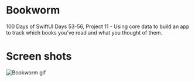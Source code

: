 # Bookworm
100 Days of SwiftUI Days 53-56,  Project 11 - Using core data to build an app to track which books you’ve read and what you thought of them.

# Screen shots

![Bookworm gif](https://github.com/clearlynow/Bookworm/blob/78312569116c85d7deb59bd5ee981da03e2b9268/Simulator%20Screen%20Recording%20-%20iPhone%2014%20Pro%20-%202022-11-01%20at%2015.59.26.gif)
